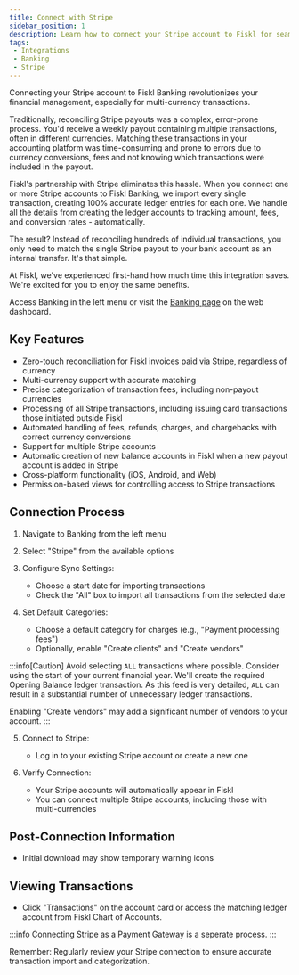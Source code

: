 ```yaml
---
title: Connect with Stripe
sidebar_position: 1
description: Learn how to connect your Stripe account to Fiskl for seamless financial management
tags:
 - Integrations
 - Banking
 - Stripe
---
```


Connecting your Stripe account to Fiskl Banking revolutionizes your financial management, especially for multi-currency transactions.

Traditionally, reconciling Stripe payouts was a complex, error-prone process. You'd receive a weekly payout containing multiple transactions, often in different currencies. Matching these transactions in your accounting platform was time-consuming and prone to errors due to currency conversions, fees and not knowing which transactions were included in the payout.

Fiskl's partnership with Stripe eliminates this hassle. When you connect one or more Stripe accounts to Fiskl Banking, we import every single transaction, creating 100% accurate ledger entries for each one. We handle all the details from creating the ledger accounts to tracking amount, fees, and conversion rates - automatically.

The result? Instead of reconciling hundreds of individual transactions, you only need to match the single Stripe payout to your bank account as an internal transfer. It's that simple.

At Fiskl, we've experienced first-hand how much time this integration saves. We're excited for you to enjoy the same benefits.

Access Banking in the left menu or visit the [Banking page](https://my.fiskl.com/banking) on the web dashboard.

## Key Features

- Zero-touch reconciliation for Fiskl invoices paid via Stripe, regardless of currency
- Multi-currency support with accurate matching
- Precise categorization of transaction fees, including non-payout currencies
- Processing of all Stripe transactions, including issuing card transactions those initiated outside Fiskl
- Automated handling of fees, refunds, charges, and chargebacks with correct currency conversions
- Support for multiple Stripe accounts
- Automatic creation of new balance accounts in Fiskl when a new payout account is added in Stripe
- Cross-platform functionality (iOS, Android, and Web)
- Permission-based views for controlling access to Stripe transactions

## Connection Process

1. Navigate to Banking from the left menu

2. Select "Stripe" from the available options

3. Configure Sync Settings:
   - Choose a start date for importing transactions
   - Check the "All" box to import all transactions from the selected date

4. Set Default Categories:
   - Choose a default category for charges (e.g., "Payment processing fees")
   - Optionally, enable "Create clients" and "Create vendors"

:::info[Caution]
Avoid selecting `ALL` transactions where possible. Consider using the start of your current financial year. We'll create the required Opening Balance ledger transaction. As this feed is very detailed, `ALL` can result in a substantial number of unnecessary ledger transactions.

Enabling "Create vendors" may add a significant number of vendors to your account.
:::

5. Connect to Stripe:
   - Log in to your existing Stripe account or create a new one

6. Verify Connection:
   - Your Stripe accounts will automatically appear in Fiskl
   - You can connect multiple Stripe accounts, including those with multi-currencies

## Post-Connection Information

- Initial download may show temporary warning icons

## Viewing Transactions

- Click "Transactions" on the account card or access the matching ledger account from Fiskl Chart of Accounts.

:::info
Connecting Stripe as a Payment Gateway is a seperate process.
:::

Remember: Regularly review your Stripe connection to ensure accurate transaction import and categorization.